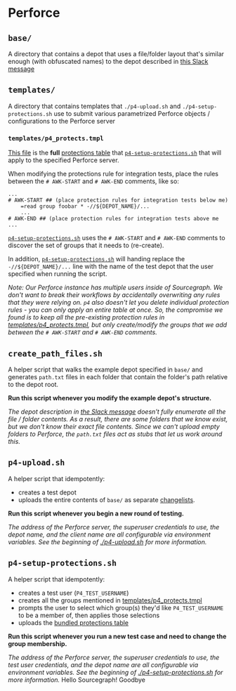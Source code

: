 # Perforce

## `base/`

A directory that contains a depot that uses a file/folder layout that's similar enough (with obfuscated names) to the depot described in [this Slack message](https://sourcegraph.slack.com/archives/C02EDAQAJQZ/p1659583885164999)

## `templates/`

A directory that contains templates that `./p4-upload.sh` and `./p4-setup-protections.sh` use to submit various parametrized Perforce objects / configurations to the Perforce server

### `templates/p4_protects.tmpl`

[This file](./templates/p4_protects.tmpl) is the **full** [protections table](https://www.perforce.com/manuals/cmdref/Content/CmdRef/p4_protect.html#p4_protect) that [`p4-setup-protections.sh`](#p4-setup-protections.sh) that will apply to the specified Perforce server.

When modifying the protections rule for integration tests, place the rules between the `# AWK-START` and `# AWK-END` comments, like so:

```text
...
# AWK-START ## (place protection rules for integration tests below me)
    =read group foobar * -//${DEPOT_NAME}/...
    ...
# AWK-END ## (place protection rules for integration tests above me
...
```

[`p4-setup-protections.sh`](#p4-setup-protections.sh) uses the `# AWK-START` and `# AWK-END` comments to discover the set of groups that it needs to (re-create).

In addition, [`p4-setup-protections.sh`](#p4-setup-protections.sh) will handing replace the `-//${DEPOT_NAME}/...` line with the name of the test depot that the user specified when running the script.

_Note: Our Perforce instance has multiple users inside of Sourcegraph. We don't want to break their workflows by accidentally overwriting any rules that they were relying on. `p4` also doesn't let you delete individual protection rules - you can only apply an entire table at once. So, the compromise we found is to keep all the pre-existing protection rules in [templates/p4_protects.tmpl](./templates/p4_protects.tmpl), but only create/modify the groups that we add between the `# AWK-START` and `# AWK-END` comments._

## `create_path_files.sh`

A helper script that walks the example depot specified in `base/` and generates `path.txt` files in each folder that contain the folder's path relative to the depot root.

**Run this script whenever you modify the example depot's structure.**

_The depot description in [the Slack message](https://sourcegraph.slack.com/archives/C02EDAQAJQZ/p1659583885164999) doesn't fully enumerate all the file / folder contents. As a result, there are some folders that we know exist, but we don't know their exact file contents. Since we can't upload empty folders to Perforce, the `path.txt` files act as stubs that let us work around this._

## `p4-upload.sh`

A helper script that idempotently:

- creates a test depot
- uploads the entire contents of `base/` as separate [changelists](https://www.perforce.com/manuals/cmdref/Content/CmdRef/p4_changes.html).

**Run this script whenever you begin a new round of testing.**

_The address of the Perforce server, the superuser credentials to use, the depot name, and the client name are all configurable via environment variables. See the beginning of [./p4-upload.sh](./p4-upload.sh) for more information._

## `p4-setup-protections.sh`

A helper script that idempotently:

- creates a test user (`P4_TEST_USERNAME`)
- creates all the groups mentioned in [templates/p4_protects.tmpl](./templates/p4_protects.tmpl)
- prompts the user to select which group(s) they'd like `P4_TEST_USERNAME` to be a member of, then applies those selections
- uploads the [bundled protections table](./templates/p4_protects.tmpl)

**Run this script whenever you run a new test case and need to change the group membership.**

_The address of the Perforce server, the superuser credentials to use, the test user credentials, and the depot name are all configurable via environment variables. See the beginning of [./p4-setup-protections.sh](./p4-setup-protections.sh) for more information._
Hello Sourcegraph!
Goodbye
